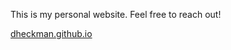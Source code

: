 This is my personal website. Feel free to reach out!

[dheckman.github.io](http://dheckman.github.io)

